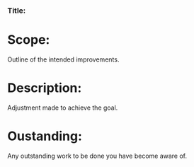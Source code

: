 ### Title: 

# Scope:
Outline of the intended improvements.

# Description:
Adjustment made to achieve the goal.

# Oustanding:
Any outstanding work to be done you have become aware of.

